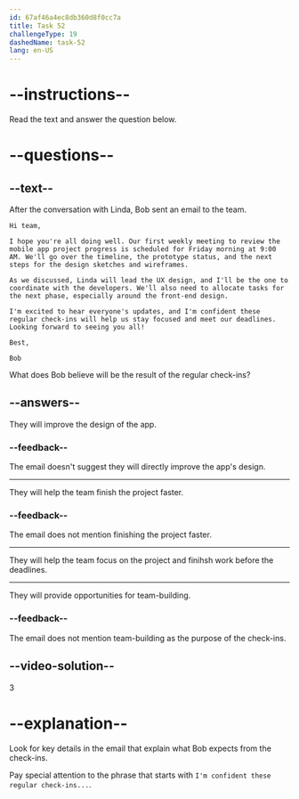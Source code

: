 ```yaml
---
id: 67af46a4ec8db360d8f0cc7a
title: Task 52
challengeType: 19
dashedName: task-52
lang: en-US
---
```


<!-- READING -->

# --instructions--

Read the text and answer the question below.

# --questions--

## --text--

After the conversation with Linda, Bob sent an email to the team.

`Hi team,`

`I hope you're all doing well. Our first weekly meeting to review the mobile app project progress is scheduled for Friday morning at 9:00 AM. We'll go over the timeline, the prototype status, and the next steps for the design sketches and wireframes.`

`As we discussed, Linda will lead the UX design, and I'll be the one to coordinate with the developers. We'll also need to allocate tasks for the next phase, especially around the front-end design.`

`I'm excited to hear everyone's updates, and I'm confident these regular check-ins will help us stay focused and meet our deadlines. Looking forward to seeing you all!`

`Best,`

`Bob`

What does Bob believe will be the result of the regular check-ins?

## --answers--

They will improve the design of the app.

### --feedback--

The email doesn't suggest they will directly improve the app's design.

---

They will help the team finish the project faster.

### --feedback--

The email does not mention finishing the project faster.

---

They will help the team focus on the project and finihsh work before the deadlines.

---

They will provide opportunities for team-building.

### --feedback--

The email does not mention team-building as the purpose of the check-ins.

## --video-solution--

3

# --explanation--

Look for key details in the email that explain what Bob expects from the check-ins.  

Pay special attention to the phrase that starts with `I'm confident these regular check-ins...`.  
